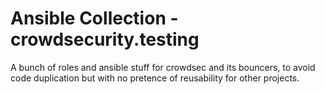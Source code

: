 # Ansible Collection - crowdsecurity.testing

A bunch of roles and ansible stuff for crowdsec and its bouncers, to avoid code
duplication but with no pretence of reusability for other projects.
